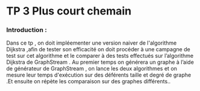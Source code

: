 # TP 3 Plus court chemain

### Introduction :
Dans ce tp , on  doit impléementer une version naiver de l'algorithme Dijkstra
,afin de tester son efficacité on doit procéder à une campagne de test sur cet algorithme et le comparer à des tests effectués sur l’algorithme Dijkstra de GraphStream .
Au premier temps on générera un graphe à l’aide de générateur de GraphStream , on lance les deux algorithmes et on mesure leur temps d'exécution sur des déférents taille  et degré de graphe .Et ensuite on répète les comparaison sur des graphes différents..



